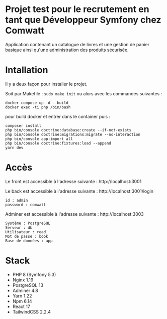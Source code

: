 # Projet test pour le recrutement en tant que Développeur Symfony chez Comwatt
Application contenant un catalogue de livres et une gestion de panier basique ainsi qu'une administration des produits sécurisée.

# Intallation

Il y a deux façon pour installer le projet.

Soit par Makefile :
`sudo make init`
ou alors avec les commandes suivantes :
```
docker-compose up -d --build
docker exec -ti php /bin/bash
```
pour build docker et entrer dans le container puis :
```
composer install
php bin/console doctrine:database:create --if-not-exists
php bin/console doctrine:migrations:migrate --no-interaction
php bin/console app:import all
php bin/console doctrine:fixtures:load --append
yarn dev
```
# Accès

Le front est accessible à l'adresse suivante : http://localhost:3001

Le back est accessible à l'adresse suivante : http://localhost:3001/login
```
id : admin
password : comwatt
```
Adminer est accessible à l'adresse suivante : http://localhost:3003
```
Système : PostgreSQL
Serveur : db
Utilisateur : read
Mot de passe : book
Base de données : app
```

# Stack

 - PHP 8 (Symfony 5.3)
 - Nginx 1.19
 - PostgreSQL 13
 - Adminer 4.8
 - Yarn 1.22
 - Npm 6.14
 - React 17
 - TailwindCSS 2.2.4

